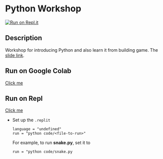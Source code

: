 # Python Workshop

[![Run on Repl.it](https://repl.it/badge/github/Justin900429/python_workshop)](https://repl.it/github/Justin900429/python_workshop)

## Description
Workshop for introducing Python and also learn it from building game. The [slide link](https://github.com/Justin900429/python_workshop/blob/main/slide.pdf).

## Run on Google Colab
[Click me](https://colab.research.google.com/github/Justin900429/python_workshop/blob/main/basic.ipynb)

## Run on Repl
[Click me](https://repl.it/github/Justin900429/python_workshop)

* Set up the `.replit`

  ```
  language = "undefined"
  run = "python code/<file-to-run>"
  ```

  For example, to run **snake.py**, set it to
  ```
  run = "python code/snake.py
  ```
